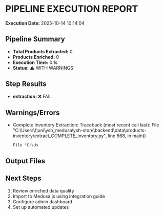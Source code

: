 # PIPELINE EXECUTION REPORT

**Execution Date:** 2025-10-14 10:14:04

## Pipeline Summary

- **Total Products Extracted:** 0
- **Products Enriched:** 0
- **Execution Time:** 0.1s
- **Status:** ⚠️ WITH WARNINGS

## Step Results

- **extraction:** ❌ FAIL

## Warnings/Errors

- Complete Inventory Extraction: Traceback (most recent call last):
  File "C:\Users\fjuni\ysh_medusa\ysh-store\backend\data\products-inventory\extract_COMPLETE_inventory.py", line 668, in <module>
    main()
    ~~~~^^
  File "C:\Us

## Output Files


## Next Steps

1. Review enriched data quality
2. Import to Medusa.js using integration guide
3. Configure admin dashboard
4. Set up automated updates
